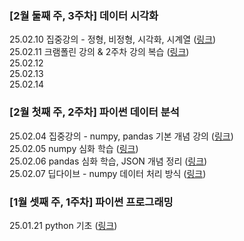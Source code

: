 
### [2월 둘째 주, 3주차] 데이터 시각화
25.02.10 집중강의 -  정형, 비정형, 시각화, 시계열 ([링크](./Folder/Feb/3주차/2025-02-10.md)) <br>
25.02.11 크램폴린 강의 & 2주차 강의 복습 ([링크](./Folder/Feb/3주차/2025-02-11.md)) <br>
25.02.12 <br>
25.02.13 <br>
25.02.14 <br>

### [2월 첫째 주, 2주차] 파이썬 데이터 분석 
25.02.04 집중강의 - numpy, pandas 기본 개념 강의 ([링크](./Folder/Feb/2주차/2025-02-04.md)) <br>
25.02.05 numpy 심화 학습 ([링크](./Folder/Feb/2주차/2025-02-05.md)) <br>
25.02.06 pandas 심화 학습, JSON 개념 정리 ([링크](./Folder/Feb/2주차/2025-02-06.md)) <br>
25.02.07 딥다이브 - numpy 데이터 처리 방식 ([링크](./Folder/Feb/2주차/2025-02-07.md)) <br>

### [1월 셋째 주, 1주차] 파이썬 프로그래밍
25.01.21 python 기초 ([링크](./Folder/Jan/2025-01-21.md))


